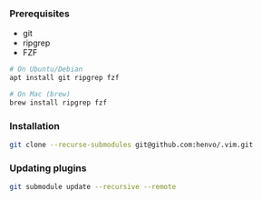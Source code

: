 ### Prerequisites
* git
* ripgrep
* FZF

``` bash
# On Ubuntu/Debian
apt install git ripgrep fzf

# On Mac (brew)
brew install ripgrep fzf
```

### Installation

``` bash
git clone --recurse-submodules git@github.com:henvo/.vim.git
```

### Updating plugins
``` bash
git submodule update --recursive --remote
```

